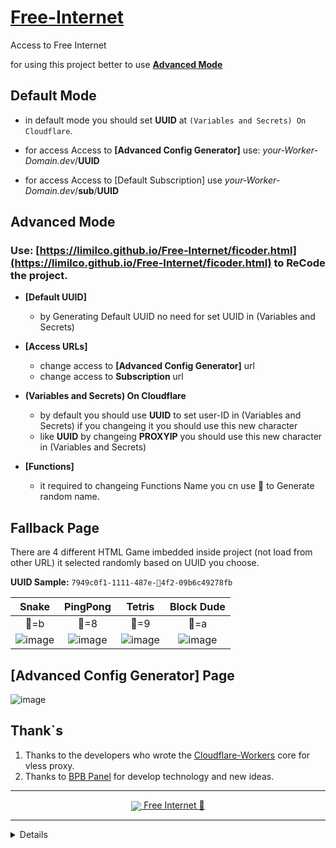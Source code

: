 # [Free-Internet](https://github.com/liMilCo/Free-Internet)
Access to Free Internet

for using this project better to use [**Advanced Mode**](#advanced-mode)

## Default Mode

* in default mode you should set **UUID** at `(Variables and Secrets) On Cloudflare`.

* for access Access to **[Advanced Config Generator]** use:    _your-Worker-Domain.dev_/**UUID**
* for access Access to [Default Subscription] use    _your-Worker-Domain.dev_/**sub**/**UUID**


## Advanced Mode

### Use: [https://limilco.github.io/Free-Internet/ficoder.html](https://limilco.github.io/Free-Internet/ficoder.html) to ReCode the project.

* **[Default UUID]**
  * by Generating Default UUID no need for set UUID in (Variables and Secrets)

* **[Access URLs]**
  * change access to **[Advanced Config Generator]** url
  * change access to **Subscription** url
 
* **(Variables and Secrets) On Cloudflare**
  * by default you should use **UUID** to set user-ID in (Variables and Secrets) if you changeing it you should use this new character
  * like **UUID** by changeing **PROXYIP** you should use this new character in (Variables and Secrets)
 
* **[Functions]**
  * it required to changeing Functions Name you cn use 🎁 to Generate random name.

## Fallback Page
There are 4 different HTML Game imbedded inside project (not load from other URL) it selected randomly based on UUID you choose.

**UUID Sample:** `7949c0f1-1111-487e-🔲4f2-09b6c49278fb`

| **Snake**   | **PingPong** | **Tetris** | **Block Dude** |
| :-------------: | :-------------: | :-------------: | :-------------: |
| 🔲=b | 🔲=8 | 🔲=9 | 🔲=a |
| ![image](https://github.com/user-attachments/assets/8472cf2e-5287-4d2f-88ca-ab5baf817896) | ![image](https://github.com/user-attachments/assets/d297fc42-6a09-455d-b8f4-6f4c4a68f7fd) | ![image](https://github.com/user-attachments/assets/d49db3df-3bb4-4364-aca0-064184b58142) | ![image](https://github.com/user-attachments/assets/5ad5ab37-9c86-40e5-a031-cb5f18464bf4) |

## [Advanced Config Generator] Page
![image](https://github.com/user-attachments/assets/a4f6d6b0-9614-4228-b0fc-0c0b4a70fbb2)




## Thank`s
1. Thanks to the developers who wrote the [Cloudflare-Workers](https://github.com/topics/cloudflare-workers) core for vless proxy.
2. Thanks to [BPB Panel](https://github.com/bia-pain-bache/BPB-Worker-Panel) for develop technology and new ideas.

---

<center><a href="https://github.com/liMilCo/Free-Internet"><img src="https://github.githubassets.com/favicons/favicon.png" style="vertical-align: middle;"> Free Internet  🐉</a></center>

---

<details>
  
<!-- Google tag (gtag.js) -->
<script async src="https://www.googletagmanager.com/gtag/js?id=G-XXH7KG85RT"></script>
<script>
  window.dataLayer = window.dataLayer || [];
  function gtag(){dataLayer.push(arguments);}
  gtag('js', new Date());

  gtag('config', 'G-XXH7KG85RT');
</script>

</details> 
